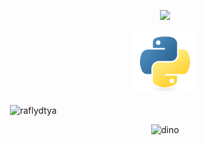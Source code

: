 <p align="center"> <img src="https://telegra.ph/file/31c9270b2832259337362.jpg" /> </p>

<p align="center"><img src="https://raw.githubusercontent.com/devicons/devicon/master/icons/python/python-original.svg" alt="python" width="100" height="100"/> </a> </p></h4>

<p align="center"><p>&nbsp;<img align="center" src="https://github-readme-stats.vercel.app/api?username=raflydtya&show_icons=true&theme=dark&locale=en" alt="raflydtya" /></p></h6>
<p align="center"><img src="https://raw.githubusercontent.com/TheDudeThatCode/TheDudeThatCode/master/Assets/dino.gif" alt="dino"  />

<!---
raflydtya/raflydtya is a ✨ special ✨ repository because its `README.md` (this file) appears on your GitHub profile.
You can click the Preview link to take a look at your changes.
--->
